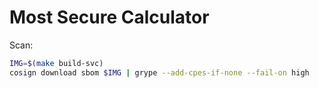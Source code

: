 # Most Secure Calculator

Scan:

```sh
IMG=$(make build-svc)
cosign download sbom $IMG | grype --add-cpes-if-none --fail-on high
```

